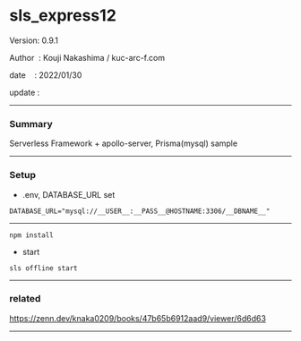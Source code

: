 ﻿# sls_express12

 Version: 0.9.1

 Author  : Kouji Nakashima / kuc-arc-f.com

 date    : 2022/01/30 

 update  :

***
### Summary

Serverless Framework + apollo-server, Prisma(mysql) sample

***
### Setup
* .env, DATABASE_URL set

```
DATABASE_URL="mysql://__USER__:__PASS__@HOSTNAME:3306/__DBNAME__"
```

***

```
npm install
```

* start

```
sls offline start
```

***
### related

https://zenn.dev/knaka0209/books/47b65b6912aad9/viewer/6d6d63

***

